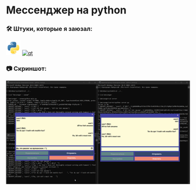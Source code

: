 # Мессенджер на python

<h3 align="left">🛠 Штуки, которые я заюзал:</h3>
<a href="https://www.python.org" target="_blank"><img src="https://raw.githubusercontent.com/devicons/devicon/master/icons/python/python-original.svg" alt="python" width="40" height="40"/></a>
<a href="https://www.qt.io" target="_blank"><img src="https://img.icons8.com/ios-filled/50/26e07f/qt.png" alt="qt" width="40" height="40"/></a>


<!--<h3 align="left">📄 О самом проекте:</h3>-->


<h3 align="left">📷 Скриншот:</h3>
<img src="https://github.com/hud0shnik/messenger/blob/main/screenshot.png" alt="picture"/>
